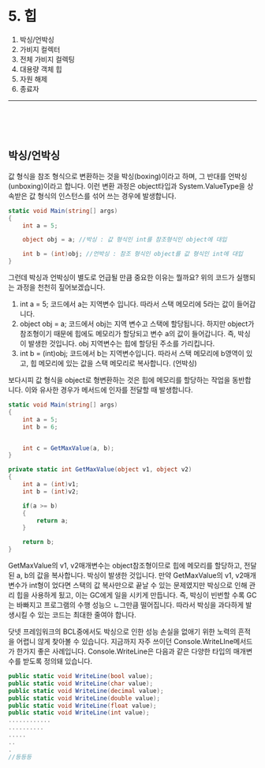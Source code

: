 # 5. 힙 

1. 박싱/언박싱
2. 가비지 컬렉터
3. 전체 가비지 컬렉팅
4. 대용량 객체 힙
5. 자원 해제
6. 종료자

<hr />
<br />
<br />
<br />

## 박싱/언박싱

값 형식을 참조 형식으로 변환하는 것을 박싱(boxing)이라고 하며, 그 반대를 언박싱(unboxing)이라고 합니다. 이런 변환 과정은 object타입과 System.ValueType을 상속받은 값 형식의 인스턴스를 섞어 쓰는 경우에 발생합니다. 

```C#
static void Main(string[] args) 
{
    int a = 5;

    object obj = a; //박싱 : 값 형식인 int를 참조형식인 object에 대입

    int b = (int)obj; //언박싱 : 참조 형식인 object를 값 형식인 int에 대입
}
```

그런데 박싱과 언박싱이 별도로 언급될 만큼 중요한 이유는 뭘까요? 위의 코드가 실행되는 과정을 천천히 짚어보겠습니다.

1. int a = 5; 코드에서 a는 지역변수 입니다. 따라서 스택 메모리에 5라는 값이 들어갑니다. 
2. object obj = a; 코드에서 obj는 지역 변수고 스택에 할당됩니다. 하지만 object가 참조형이기 때문에 힙에도 메모리가 할당되고 변수 a의 값이 들어갑니다. 즉, 박싱이 발생한 것입니다. obj 지역변수는 힙에 할당된 주소를 가리킵니다. 
3. int b = (int)obj; 코드에서 b는 지역변수입니다. 따라서 스택 메모리에 b영역이 있고, 힙 메모리에 있는 값을 스택 메모리로 복사합니다. (언박싱)

보다시피 값 형식을 object로 형변환하는 것은 힙에 메모리를 할당하는 작업을 동반합니다. 이와 유사한 경우가 메서드에 인자를 전달할 때 발생합니다. 

```C#
static void Main(string[] args)
{
    int a = 5;
    int b = 6;


    int c = GetMaxValue(a, b);
}

private static int GetMaxValue(object v1, object v2) 
{
    int a = (int)v1;
    int b = (int)v2;

    if(a >= b)
    {
        return a;
    }

    return b;
}
```

GetMaxValue의 v1, v2매개변수는 object참조형이므로 힙에 메모리를 할당하고, 전달된 a, b의 값을 복사합니다. 박싱이 발생한 것입니다. 만약 GetMaxValue의 v1, v2매개변수가 int형이 었다면 스택의 값 복사만으로 끝날 수 있는 문제였지만 박싱으로 인해 관리 힙을 사용하게 됬고, 이는 GC에게 일을 시키게 만듭니다. 즉, 박싱이 빈번할 수록 GC는 바빠지고 프로그램의 수행 성능으 ㄴ그만큼 떨어집니다. 따라서 박싱을 과다하게 발생시킬 수 있는 코드는 최대한 줄여야 합니다.

닷넷 프레임워크의 BCL중에서도 박싱으로 인한 성능 손실을 없애기 위한 노력의 흔적을 어렵니 않게 찾아볼 수 있습니다. 지금까지 자주 쓰이던 Console.WriteLIne메서드가 한가지 좋은 사례입니다. Console.WriteLine은 다음과 같은 다양한 타입의 매개변수를 받도록 정의돼 있습니다.

```C#
public static void WriteLine(bool value);
public static void WriteLine(char value);
public static void WriteLine(decimal value);
public static void WriteLine(double value);
public static void WriteLine(float value);
public static void WriteLine(int value);
............
..........
.....
..
.
//등등등
```


